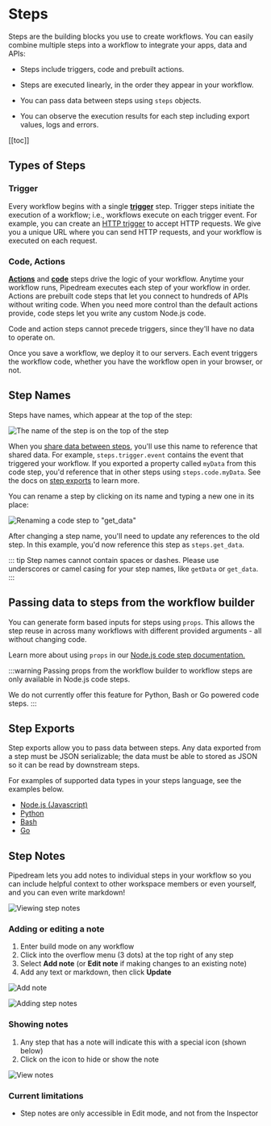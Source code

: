 # Steps

Steps are the building blocks you use to create workflows. You can easily combine multiple steps into a workflow to integrate your apps, data and APIs:

- Steps include triggers, code and prebuilt actions.

- Steps are executed linearly, in the order they appear in your workflow.

- You can pass data between steps using `steps` objects.

- You can observe the execution results for each step including export values, logs and errors.

[[toc]]

## Types of Steps

### Trigger

Every workflow begins with a single [**trigger**](/workflows/steps/triggers/) step. Trigger steps initiate the execution of a workflow; i.e., workflows execute on each trigger event. For example, you can create an [HTTP trigger](/workflows/steps/triggers/#http) to accept HTTP requests. We give you a unique URL where you can send HTTP requests, and your workflow is executed on each request.

### Code, Actions

[**Actions**](https://pipedream.com/docs/components#actions) and [**code**](/code/) steps drive the logic of your workflow. Anytime your workflow runs, Pipedream executes each step of your workflow in order. Actions are prebuilt code steps that let you connect to hundreds of APIs without writing code. When you need more control than the default actions provide, code steps let you write any custom Node.js code.

Code and action steps cannot precede triggers, since they'll have no data to operate on.

Once you save a workflow, we deploy it to our servers. Each event triggers the workflow code, whether you have the workflow open in your browser, or not.

## Step Names

Steps have names, which appear at the top of the step:

![The name of the step is on the top of the step](https://res.cloudinary.com/pipedreamin/image/upload/v1647958883/docs/components/CleanShot_2022-03-22_at_10.20.52_2x_ngo5r5.png)

When you [share data between steps](#step-exports), you'll use this name to reference that shared data. For example, `steps.trigger.event` contains the event that triggered your workflow. If you exported a property called `myData` from this code step, you'd reference that in other steps using `steps.code.myData`. See the docs on [step exports](#step-exports) to learn more.

You can rename a step by clicking on its name and typing a new one in its place:

![Renaming a code step to "get_data"](https://res.cloudinary.com/pipedreamin/image/upload/v1647959120/docs/components/CleanShot_2022-03-22_at_10.24.32_zfxrwd.gif)

After changing a step name, you'll need to update any references to the old step. In this example, you'd now reference this step as `steps.get_data`.

::: tip
Step names cannot contain spaces or dashes. Please use underscores or camel casing for your step names, like `getData` or `get_data`.
:::

## Passing data to steps from the workflow builder

You can generate form based inputs for steps using `props`. This allows the step reuse in across many workflows with different provided arguments - all without changing code.

Learn more about using `props` in our [Node.js code step documentation.](/code/nodejs/#passing-props-to-code-steps)

:::warning
Passing props from the workflow builder to workflow steps are only available in Node.js code steps.

We do not currently offer this feature for Python, Bash or Go powered code steps.
:::

## Step Exports

Step exports allow you to pass data between steps. Any data exported from a step must be JSON serializable; the data must be able to stored as JSON so it can be read by downstream steps.

For examples of supported data types in your steps language, see the examples below.

- [Node.js (Javascript)](/code/nodejs/#sharing-data-between-steps)
- [Python](/code/python/#sharing-data-between-steps)
- [Bash](/code/bash/#sharing-data-between-steps)
- [Go](/code/go/#sharing-data-between-steps)

## Step Notes

Pipedream lets you add notes to individual steps in your workflow so you can include helpful context to other workspace members or even yourself, and you can even write markdown!

![Viewing step notes](./images/step-notes-example.png)

### Adding or editing a note

1. Enter build mode on any workflow
2. Click into the overflow menu (3 dots) at the top right of any step
3. Select **Add note** (or **Edit note** if making changes to an existing note)
4. Add any text or markdown, then click **Update**

![Add note](https://res.cloudinary.com/pipedreamin/image/upload/v1698167274/add_note_kvvxju.png)

![Adding step notes](./images/adding-step-note.gif)

### Showing notes

1. Any step that has a note will indicate this with a special icon (shown below)
2. Click on the icon to hide or show the note

![View notes](./images/show-hide-note.gif)

### Current limitations

- Step notes are only accessible in Edit mode, and not from the Inspector

<Footer />
